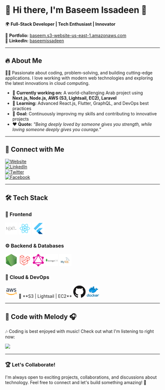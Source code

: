 # 🚀 Hi there, I'm Baseem Issadeen 👋  

🌍 **Full-Stack Developer | Tech Enthusiast | Innovator**  

🔗 **Portfolio:** [baseem.s3-website-us-east-1.amazonaws.com](http://baseem.s3-website-us-east-1.amazonaws.com)  
🔗 **LinkedIn:** [baseemissadeen](https://www.linkedin.com/in/baseemissadeen/)  

---

## 🔥 About Me  

👨‍💻 Passionate about coding, problem-solving, and building cutting-edge applications. I love working with modern web technologies and exploring the latest innovations in cloud computing.  

- 🔭 **Currently working on:** A world-challenging Arab project using **Next.js, Node.js, AWS (S3, Lightsail, EC2), Laravel**  
- 🌱 **Learning:** Advanced React.js, Flutter, GraphQL, and DevOps best practices  
- 🎯 **Goal:** Continuously improving my skills and contributing to innovative projects  
- ❤️ **Quote:** *"Being deeply loved by someone gives you strength, while loving someone deeply gives you courage."*  

---

## 🔗 Connect with Me  

[![Website](https://img.shields.io/badge/Website-%2300a79d?style=for-the-badge&logo=google-chrome&logoColor=white)](http://baseem.s3-website-us-east-1.amazonaws.com)  
[![LinkedIn](https://img.shields.io/badge/LinkedIn-%230077B5?style=for-the-badge&logo=linkedin&logoColor=white)](https://www.linkedin.com/in/baseemissadeen/)  
[![Twitter](https://img.shields.io/badge/Twitter-%231DA1F2?style=for-the-badge&logo=twitter&logoColor=white)](https://twitter.com/IssadeenB)  
[![Facebook](https://img.shields.io/badge/Facebook-%231877F2?style=for-the-badge&logo=facebook&logoColor=white)](https://www.facebook.com/waseem.waseem.77736/about)  

---

## 🛠️ Tech Stack  

### 🔹 **Frontend**  
<img src="https://raw.githubusercontent.com/github/explore/8b5c4a5a92b87e4973d063bc818cafedc924fd23/topics/nextjs/nextjs.png" width="40" height="40">  
<img src="https://raw.githubusercontent.com/github/explore/80688e429a7d4ef2fca1e82350fe8e3517d3494d/topics/react/react.png" width="40" height="40">  
<img src="https://raw.githubusercontent.com/github/explore/361e2821e2dea67711cde99c9c40ed357061cf27/topics/flutter/flutter.png" width="40" height="40">  

### ⚙️ **Backend & Databases**  
<img src="https://raw.githubusercontent.com/github/explore/80688e429a7d4ef2fca1e82350fe8e3517d3494d/topics/nodejs/nodejs.png" width="40" height="40">  
<img src="https://raw.githubusercontent.com/github/explore/f2b17b3b54c38a6f0567fd145e980e601e32d6b6/topics/laravel/laravel.png" width="40" height="40">  
<img src="https://raw.githubusercontent.com/github/explore/80688e429a7d4ef2fca1e82350fe8e3517d3494d/topics/graphql/graphql.png" width="40" height="40">  
<img src="https://raw.githubusercontent.com/github/explore/80688e429a7d4ef2fca1e82350fe8e3517d3494d/topics/mongodb/mongodb.png" width="40" height="40">  
<img src="https://raw.githubusercontent.com/github/explore/80688e429a7d4ef2fca1e82350fe8e3517d3494d/topics/mysql/mysql.png" width="40" height="40">  

### 🚀 **Cloud & DevOps**  
<img src="https://raw.githubusercontent.com/github/explore/ba9de12f88fd08825c519f841d32c8fc97f27777/topics/aws/aws.png" width="40" height="40">  
🔹 **S3 | Lightsail | EC2**  
<img src="https://raw.githubusercontent.com/github/explore/78df643247d429f6cc873026c0622819ad797942/topics/github/github.png" width="40" height="40">  
<img src="https://raw.githubusercontent.com/github/explore/8b5c4a5a92b87e4973d063bc818cafedc924fd23/topics/docker/docker.png" width="40" height="40">  

---

## 🎵 Code with Melody 🎧  

🎶 Coding is best enjoyed with music! Check out what I'm listening to right now:  

<img src="https://now-playing-codestackr.vercel.app/api/spotify-playing" width="350" />  

---

### 🏆 **Let's Collaborate!**  

I'm always open to exciting projects, collaborations, and discussions about technology. Feel free to connect and let's build something amazing! 🚀  
